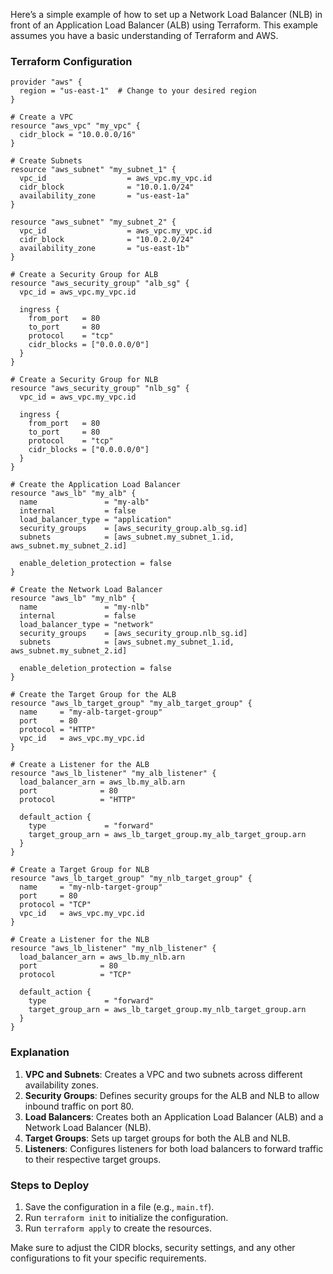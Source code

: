 Here’s a simple example of how to set up a Network Load Balancer (NLB) in front of an Application Load Balancer (ALB) using Terraform. This example assumes you have a basic understanding of Terraform and AWS.

### Terraform Configuration

```hcl
provider "aws" {
  region = "us-east-1"  # Change to your desired region
}

# Create a VPC
resource "aws_vpc" "my_vpc" {
  cidr_block = "10.0.0.0/16"
}

# Create Subnets
resource "aws_subnet" "my_subnet_1" {
  vpc_id                  = aws_vpc.my_vpc.id
  cidr_block              = "10.0.1.0/24"
  availability_zone       = "us-east-1a"
}

resource "aws_subnet" "my_subnet_2" {
  vpc_id                  = aws_vpc.my_vpc.id
  cidr_block              = "10.0.2.0/24"
  availability_zone       = "us-east-1b"
}

# Create a Security Group for ALB
resource "aws_security_group" "alb_sg" {
  vpc_id = aws_vpc.my_vpc.id

  ingress {
    from_port   = 80
    to_port     = 80
    protocol    = "tcp"
    cidr_blocks = ["0.0.0.0/0"]
  }
}

# Create a Security Group for NLB
resource "aws_security_group" "nlb_sg" {
  vpc_id = aws_vpc.my_vpc.id

  ingress {
    from_port   = 80
    to_port     = 80
    protocol    = "tcp"
    cidr_blocks = ["0.0.0.0/0"]
  }
}

# Create the Application Load Balancer
resource "aws_lb" "my_alb" {
  name               = "my-alb"
  internal           = false
  load_balancer_type = "application"
  security_groups    = [aws_security_group.alb_sg.id]
  subnets            = [aws_subnet.my_subnet_1.id, aws_subnet.my_subnet_2.id]

  enable_deletion_protection = false
}

# Create the Network Load Balancer
resource "aws_lb" "my_nlb" {
  name               = "my-nlb"
  internal           = false
  load_balancer_type = "network"
  security_groups    = [aws_security_group.nlb_sg.id]
  subnets            = [aws_subnet.my_subnet_1.id, aws_subnet.my_subnet_2.id]

  enable_deletion_protection = false
}

# Create the Target Group for the ALB
resource "aws_lb_target_group" "my_alb_target_group" {
  name     = "my-alb-target-group"
  port     = 80
  protocol = "HTTP"
  vpc_id   = aws_vpc.my_vpc.id
}

# Create a Listener for the ALB
resource "aws_lb_listener" "my_alb_listener" {
  load_balancer_arn = aws_lb.my_alb.arn
  port              = 80
  protocol          = "HTTP"

  default_action {
    type             = "forward"
    target_group_arn = aws_lb_target_group.my_alb_target_group.arn
  }
}

# Create a Target Group for NLB
resource "aws_lb_target_group" "my_nlb_target_group" {
  name     = "my-nlb-target-group"
  port     = 80
  protocol = "TCP"
  vpc_id   = aws_vpc.my_vpc.id
}

# Create a Listener for the NLB
resource "aws_lb_listener" "my_nlb_listener" {
  load_balancer_arn = aws_lb.my_nlb.arn
  port              = 80
  protocol          = "TCP"

  default_action {
    type             = "forward"
    target_group_arn = aws_lb_target_group.my_nlb_target_group.arn
  }
}
```

### Explanation

1. **VPC and Subnets**: Creates a VPC and two subnets across different availability zones.
2. **Security Groups**: Defines security groups for the ALB and NLB to allow inbound traffic on port 80.
3. **Load Balancers**: Creates both an Application Load Balancer (ALB) and a Network Load Balancer (NLB).
4. **Target Groups**: Sets up target groups for both the ALB and NLB.
5. **Listeners**: Configures listeners for both load balancers to forward traffic to their respective target groups.

### Steps to Deploy

1. Save the configuration in a file (e.g., `main.tf`).
2. Run `terraform init` to initialize the configuration.
3. Run `terraform apply` to create the resources.

Make sure to adjust the CIDR blocks, security settings, and any other configurations to fit your specific requirements.
